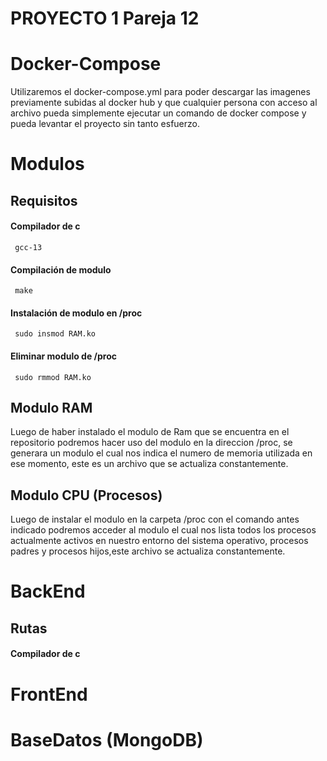 # PROYECTO 1 Pareja 12

# Docker-Compose
Utilizaremos el docker-compose.yml para poder descargar las imagenes previamente subidas al docker hub y que cualquier persona con acceso al archivo pueda simplemente ejecutar un comando de docker compose y pueda levantar el proyecto sin tanto esfuerzo.

# Modulos
## Requisitos
#### Compilador de c
     gcc-13
#### Compilación de modulo
     make
#### Instalación de modulo en /proc
     sudo insmod RAM.ko
#### Eliminar modulo de /proc
     sudo rmmod RAM.ko
## Modulo RAM
Luego de haber instalado el modulo de Ram que se encuentra en el repositorio podremos hacer uso del modulo en la direccion /proc, se generara un modulo el cual nos indica el numero de memoria utilizada en ese momento, este es un archivo que se actualiza constantemente.
## Modulo CPU (Procesos)
Luego de instalar el modulo en la carpeta /proc con el comando antes indicado podremos acceder al modulo el cual nos lista todos los procesos actualmente activos en nuestro entorno del sistema operativo, procesos padres y procesos hijos,este archivo se actualiza constantemente. 
# BackEnd
## Rutas
#### Compilador de c
# FrontEnd

# BaseDatos (MongoDB)